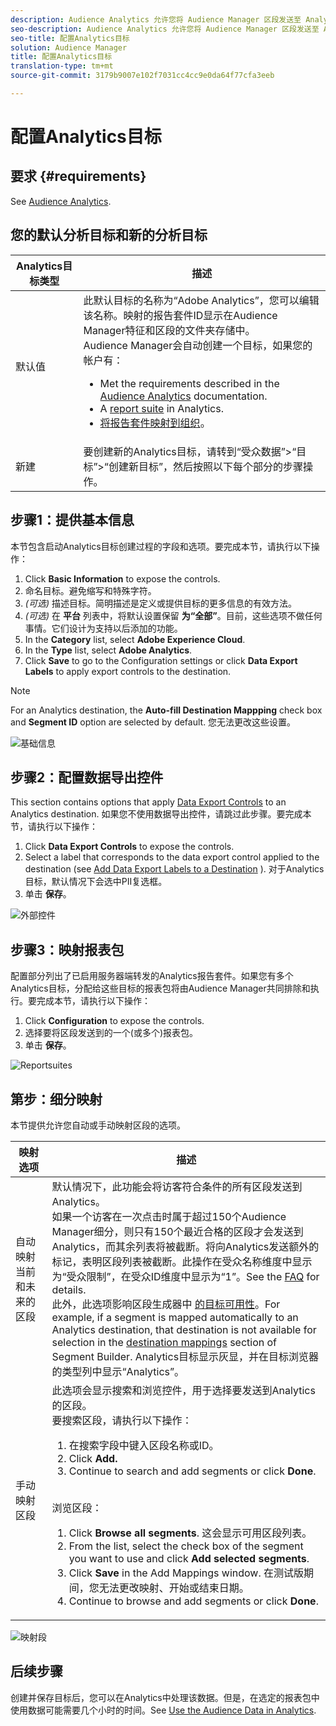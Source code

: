 ```yaml
---
description: Audience Analytics 允许您将 Audience Manager 区段发送至 Analytics。要使用此功能，请在 Audience Manager 中创建一个 Analytics 目标，然后再将区段映射到该目标。
seo-description: Audience Analytics 允许您将 Audience Manager 区段发送至 Analytics。要使用此功能，请在 Audience Manager 中创建一个 Analytics 目标，然后再将区段映射到该目标。
seo-title: 配置Analytics目标
solution: Audience Manager
title: 配置Analytics目标
translation-type: tm+mt
source-git-commit: 3179b9007e102f7031cc4cc9e0da64f77cfa3eeb

---
```



# 配置Analytics目标

## 要求 {#requirements}

See [Audience Analytics](https://marketing.adobe.com/resources/help/en_US/analytics/audiences/).

## 您的默认分析目标和新的分析目标

| Analytics目标类型 | 描述 |
|---|---|
| 默认值 | 此默认目标的名称为“Adobe Analytics”，您可以编辑该名称。映射的报告套件ID显示在Audience Manager特征和区段的文件夹存储中。<br>Audience Manager会自动创建一个目标，如果您的帐户有： <br> <ul><li>Met the requirements described in the [Audience Analytics](https://marketing.adobe.com/resources/help/en_US/analytics/audiences/) documentation.</li><li>A [report suite](https://marketing.adobe.com/resources/help/en_US/sc/implement/ref-reports-report-suites.html) in Analytics.</li><li>[将报告套件映射到组织](https://marketing.adobe.com/resources/help/en_US/mcloud/report-suite-mapping.html)。</li></ul> |
| 新建 | 要创建新的Analytics目标，请转到“受众数据”&gt;“目标”&gt;“创建新目标”，然后按照以下每个部分的步骤操作。 |

## 步骤1：提供基本信息

本节包含启动Analytics目标创建过程的字段和选项。要完成本节，请执行以下操作：

1. Click **Basic Information** to expose the controls.
2. 命名目标。避免缩写和特殊字符。
3. *(可选)* 描述目标。简明描述是定义或提供目标的更多信息的有效方法。
4. *(可选)* 在 **平台** 列表中，将默认设置保留 **为“全部”**。目前，这些选项不做任何事情。它们设计为支持以后添加的功能。
5. In the **Category** list, select **Adobe Experience Cloud**.
6. In the **Type** list, select **Adobe Analytics**.
7. Click **Save** to go to the Configuration settings or click **Data Export Labels** to apply export controls to the destination.

>[!NOTE]
>
>For an Analytics destination, the **Auto-fill Destination Mappping** check box and **Segment ID** option are selected by default. 您无法更改这些设置。

![基础信息](assets/basicinformation.png)

## 步骤2：配置数据导出控件

This section contains options that apply [Data Export Controls](/help/using/features/data-export-controls.md) to an Analytics destination. 如果您不使用数据导出控件，请跳过此步骤。要完成本节，请执行以下操作：

1. Click **Data Export Controls** to expose the controls.
2. Select a label that corresponds to the data export control applied to the destination (see [Add Data Export Labels to a Destination](/help/using/features/destinations/manage-destinations.md#add-data-export-labels) ). 对于Analytics目标，默认情况下会选中PII复选框。
3. 单击 **保存**。

![外部控件](assets/exportControls.png)

## 步骤3：映射报表包

配置部分列出了已启用服务器端转发的Analytics报告套件。如果您有多个Analytics目标，分配给这些目标的报表包将由Audience Manager共同排除和执行。要完成本节，请执行以下操作：

1. Click **Configuration** to expose the controls.
2. 选择要将区段发送到的一个(或多个)报表包。
3. 单击 **保存**。

![Reportsuites](assets/reportSuites.png)

## 第步：细分映射

本节提供允许您自动或手动映射区段的选项。

| 映射选项 | 描述 |
|---|---|
| 自动映射当前和未来的区段 | 默认情况下，此功能会将访客符合条件的所有区段发送到Analytics。<br>如果一个访客在一次点击时属于超过150个Audience Manager细分，则只有150个最近合格的区段才会发送到Analytics，而其余列表将被截断。将向Analytics发送额外的标记，表明区段列表被截断。此操作在受众名称维度中显示为“受众限制”，在受众ID维度中显示为“1”。See the [FAQ](https://marketing.adobe.com/resources/help/en_US/analytics/audiences/mc-audiences-faqs.html) for details. <br>此外，此选项影响区段生成器中 [的目标可用性](/help/using/features/segments/segment-builder.md)。For example, if a segment is mapped automatically to an Analytics destination, that destination is not available for selection in the [destination mappings](/help/using/features/segments/segment-builder.md#segment-builder-controls-destinations) section of Segment Builder. Analytics目标显示灰显，并在目标浏览器的类型列中显示“Analytics”。 |
| 手动映射区段 | 此选项会显示搜索和浏览控件，用于选择要发送到Analytics的区段。<br>要搜索区段，请执行以下操作： <br> <ol><li>在搜索字段中键入区段名称或ID。</li><li>Click <b>Add.</b></li><li>Continue to search and add segments or click <b>Done</b>.</li></ol><br>浏览区段： <ol><li>Click <b>Browse all segments</b>. 这会显示可用区段列表。</li><li>From the list, select the check box of the segment you want to use and click <b>Add selected segments</b>.</li><li>Click <b>Save</b> in the Add Mappings window. 在测试版期间，您无法更改映射、开始或结束日期。</li><li>Continue to browse and add segments or click <b>Done</b>.</li></ol> |

![映射段](assets/mapSegments.png)

## 后续步骤

创建并保存目标后，您可以在Analytics中处理该数据。但是，在选定的报表包中使用数据可能需要几个小时的时间。See [Use the Audience Data in Analytics](https://marketing.adobe.com/resources/help/en_US/analytics/audiences/use-audience-data-analytics.html).



